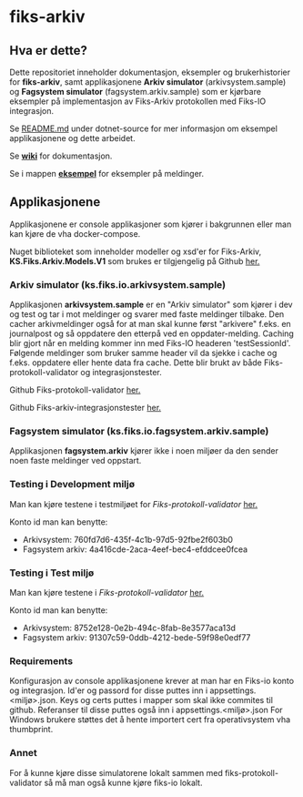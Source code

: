 # fiks-arkiv

## Hva er dette?
Dette repositoriet inneholder dokumentasjon, eksempler og brukerhistorier for **fiks-arkiv**, samt applikasjonene **Arkiv simulator** (arkivsystem.sample) og **Fagsystem simulator** (fagsystem.arkiv.sample) som er kjørbare eksempler på implementasjon av Fiks-Arkiv protokollen med Fiks-IO integrasjon.

Se [README.md](dotnet-source/README.md) under dotnet-source for mer informasjon om eksempel applikasjonene og dette arbeidet.

Se [**wiki**](https://github.com/ks-no/fiks-arkiv/wiki) for dokumentasjon.

Se i mappen [**eksempel**](eksempel) for eksempler på meldinger.  

## Applikasjonene

Applikasjonene er console applikasjoner som kjører i bakgrunnen eller man kan kjøre de vha docker-compose.

Nuget biblioteket som inneholder modeller og xsd'er for Fiks-Arkiv, **KS.Fiks.Arkiv.Models.V1** som brukes er tilgjengelig på Github [her.](https://www.nuget.org/packages/KS.Fiks.Arkiv.Models.V1/)


### Arkiv simulator (ks.fiks.io.arkivsystem.sample)
Applikasjonen **arkivsystem.sample** er en "Arkiv simulator" som kjører i dev og test og tar i mot meldinger og svarer med faste meldinger tilbake.
Den cacher arkivmeldinger også for at man skal kunne først "arkivere" f.eks. en journalpost og så oppdatere den etterpå ved en oppdater-melding. 
Caching blir gjort når en melding kommer inn med Fiks-IO headeren 'testSessionId'. 
Følgende meldinger som bruker samme header vil da sjekke i cache og f.eks. oppdatere eller hente data fra cache. 
Dette blir brukt av både Fiks-protokoll-validator og integrasjonstester.

Github Fiks-protokoll-validator [her.](https://github.com/ks-no/fiks-protokoll-validator)

Github Fiks-arkiv-integrasjonstester [her.](https://github.com/ks-no/fiks-arkiv-integration-tests-dotnet)


### Fagsystem simulator (ks.fiks.io.fagsystem.arkiv.sample)
Applikasjonen **fagsystem.arkiv** kjører ikke i noen miljøer da den sender noen faste meldinger ved oppstart.

### Testing i Development miljø


Man kan kjøre testene i testmiljøet for *Fiks-protokoll-validator* [her.](https://forvaltning.fiks.dev.ks.no/fiks-validator/#/)

Konto id man kan benytte:
- Arkivsystem: 760fd7d6-435f-4c1b-97d5-92fbe2f603b0
- Fagsystem arkiv: 4a416cde-2aca-4eef-bec4-efddcee0fcea

### Testing i Test miljø
Man kan kjøre testene i *Fiks-protokoll-validator* [her.](https://forvaltning.fiks.test.ks.no/fiks-validator/#/)

Konto id man kan benytte:
- Arkivsystem: 8752e128-0e2b-494c-8fab-8e3577aca13d
- Fagsystem arkiv: 91307c59-0ddb-4212-bede-59f98e0edf77

### Requirements
Konfigurasjon av console applikasjonene krever at man har en Fiks-io konto og integrasjon. 
Id'er og passord for disse puttes inn i appsettings.<miljø>.json. 
Keys og certs puttes i mapper som skal ikke commites til github.
Referanser til disse puttes også inn i appsettings.<miljø>.json
For Windows brukere støttes det å hente importert cert fra operativsystem vha thumbprint.

### Annet
For å kunne kjøre disse simulatorene lokalt sammen med fiks-protokoll-validator så må man også kunne kjøre fiks-io lokalt. 






